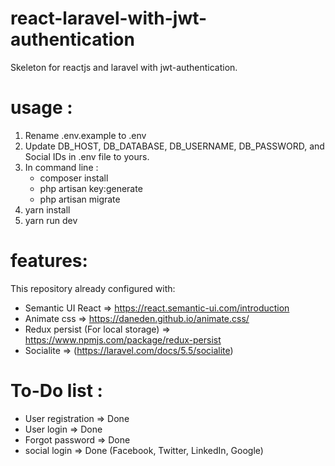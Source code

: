 # react-laravel-with-jwt-authentication
Skeleton for reactjs and laravel with jwt-authentication.

# usage :
1. Rename .env.example to .env
2. Update DB_HOST, DB_DATABASE, DB_USERNAME, DB_PASSWORD, and Social IDs in .env file to yours.
3. In command line : 
   - composer install
   - php artisan key:generate
   - php artisan migrate
4. yarn install
5. yarn run dev

# features:
This repository already configured with:
- Semantic UI React => https://react.semantic-ui.com/introduction
- Animate css => https://daneden.github.io/animate.css/
- Redux persist (For local storage) => https://www.npmjs.com/package/redux-persist
- Socialite => (https://laravel.com/docs/5.5/socialite)

# To-Do list :
- User registration => Done
- User login  => Done
- Forgot password => Done
- social login => Done (Facebook, Twitter, LinkedIn, Google)
